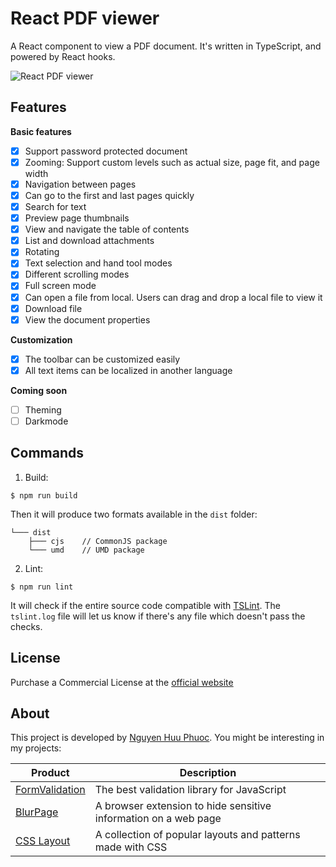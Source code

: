 # React PDF viewer
A React component to view a PDF document.
It's written in TypeScript, and powered by React hooks.

![React PDF viewer](https://raw.githubusercontent.com/phuoc-ng/react-pdf-viewer/master/assets/screenshot.png)

## Features

__Basic features__
* [x] Support password protected document
* [x] Zooming: Support custom levels such as actual size, page fit, and page width
* [x] Navigation between pages
* [x] Can go to the first and last pages quickly
* [x] Search for text
* [x] Preview page thumbnails
* [x] View and navigate the table of contents
* [x] List and download attachments
* [x] Rotating
* [x] Text selection and hand tool modes
* [x] Different scrolling modes
* [x] Full screen mode
* [x] Can open a file from local. Users can drag and drop a local file to view it
* [x] Download file
* [x] View the document properties

__Customization__
* [x] The toolbar can be customized easily
* [x] All text items can be localized in another language

__Coming soon__
* [ ] Theming
* [ ] Darkmode

## Commands

1. Build:

~~~
$ npm run build
~~~

Then it will produce two formats available in the `dist` folder:

~~~
└─── dist
    ├─── cjs    // CommonJS package
    └─── umd    // UMD package
~~~

2. Lint:

~~~
$ npm run lint
~~~

It will check if the entire source code compatible with [TSLint](https://palantir.github.io/tslint/). The `tslint.log` file will let us know if there's any file which doesn't pass the checks.

## License
Purchase a Commercial License at the [official website](https://react-pdf-viewer.dev)

## About

This project is developed by [Nguyen Huu Phuoc](https://twitter.com/nghuuphuoc).
You might be interesting in my projects:

| Product                                       | Description                                                       |
|-----------------------------------------------|-------------------------------------------------------------------|
| [FormValidation](https://formvalidation.io)   | The best validation library for JavaScript                        |
| [BlurPage](https://blur.page)                 | A browser extension to hide sensitive information on a web page   |
| [CSS Layout](https://csslayout.io)            | A collection of popular layouts and patterns made with CSS        |

